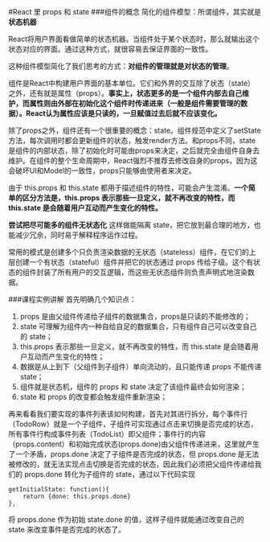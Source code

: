#React 里 props 和 state 
###组件的概念
简化的组件模型：所谓组件，其实就是**状态机器**

React将用户界面看做简单的状态机器。当组件处于某个状态时，那么就输出这个状态对应的界面。通过这种方式，就很容易去保证界面的一致性。

这种组件模型简化了我们思考的方式：**对组件的管理就是对状态的管理**。

组件是React中构建用户界面的基本单位。它们和外界的交互除了状态（state）之外，还有就是属性（props）。**事实上，状态更多的是一个组件内部去自己维护，而属性则由外部在初始化这个组件时传递进来（一般是组件需要管理的数据）。React认为属性应该是只读的，一旦赋值过去后就不应该变化。**

除了props之外，组件还有一个很重要的概念：state。组件规范中定义了setState方法，每次调用时都会更新组件的状态，触发render方法。和props不同，state是组件的内部状态，除了初始化时可能由props来决定，之后就完全由组件自身去维护。在组件的整个生命周期中，React强烈不推荐去修改自身的props，因为这会破坏UI和Model的一致性，props只能够由使用者来决定。

由于 this.props 和 this.state 都用于描述组件的特性，可能会产生混淆。**一个简单的区分方法是，this.props 表示那些一旦定义，就不再改变的特性，而 this.state 是会随着用户互动而产生变化的特性。**

**尝试把尽可能多的组件无状态化** 这样做能隔离 state，把它放到最合理的地方，也能减少冗余，同时易于解释程序运作过程。

常用的模式是创建多个只负责渲染数据的无状态（stateless）组件，在它们的上层创建一个有状态（stateful）组件并把它的状态通过 props 传给子级。这个有状态的组件封装了所有用户的交互逻辑，而这些无状态组件则负责声明式地渲染数据。

###课程实例讲解
首先明确几个知识点：
1. props 是由父组件传递给子组件的数据集合，props是只读的不能修改的；
2. state 可理解为组件内一种自给自足的数据集合，只有组件自己可以改变自己的 state；
3. this.props 表示那些一旦定义，就不再改变的特性，而 this.state 是会随着用户互动而产生变化的特性；
4. 数据是从上到下（父组件到子组件）单向流动的，且只能传递 props 不能传递 state；
5. 组件就是状态机，组件的 props 和 state 决定了该组件最终会如何渲染；
6. state 和 props 的改变都会触发组件重新渲染；

再来看看我们要实现的事件列表该如何构建，首先对其进行拆分，每个事件行（TodoRow）就是一个子组件，子组件可实现通过点击来切换是否完成的状态，所有事件行构成事件列表（TodoList）即父组件；事件行的内容（props.content）和初始完成状态(props.done)由父组件传递进来，这里就产生了一个矛盾，props.done 决定了子组件是否完成的状态，但 props.done 是无法被修改的，就无法实现点击切换是否完成的状态，因此我们必须把父组件传递给我们的 props.done 转化为子组件的 state，通过以下代码实现

    getInitialState: function(){
        return {done: this.props.done}
    },

将 props.done 作为初始 state.done 的值，这样子组件就能通过改变自己的 state 来改变事件是否完成的状态了。



